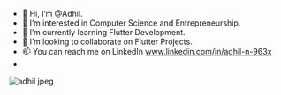 - 👋 Hi, I’m @Adhil.
- 👀 I’m interested in Computer Science and Entrepreneurship.
- 🌱 I’m currently learning Flutter Development.
- 💞️ I’m looking to collaborate on Flutter Projects.
- 📫 You can reach me on LinkedIn www.linkedin.com/in/adhil-n-963x
- 
![adhil jpeg](https://user-images.githubusercontent.com/103946177/163827017-3a30fc1b-44c5-4b4a-ad15-bbd717dd7313.jpg)

<!---
Adhil-4dh11/Adhil-4dh11 is a ✨ special ✨ repository because its `README.md` (this file) appears on your GitHub profile.
You can click the Preview link to take a look at your changes.
--->
